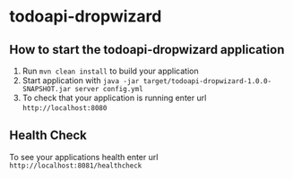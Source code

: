 # todoapi-dropwizard

How to start the todoapi-dropwizard application
---

1. Run `mvn clean install` to build your application
1. Start application with `java -jar target/todoapi-dropwizard-1.0.0-SNAPSHOT.jar server config.yml`
1. To check that your application is running enter url `http://localhost:8080`

Health Check
---

To see your applications health enter url `http://localhost:8081/healthcheck`
